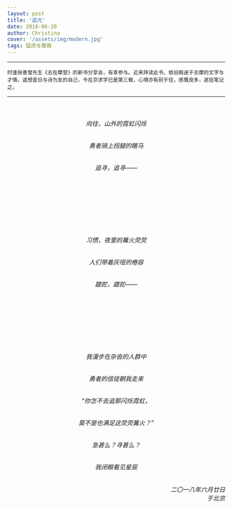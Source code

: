 ```yaml
---
layout: post
title: '追光'
date: 2018-06-20
author: Christina
cover: '/assets/img/modern.jpg'
tags: 猛虎与蔷薇
---
```


---

<small>时逢徐善曾先生《志在摩登》的新书分享会，有幸参与。近来拜读此书，依旧痴迷于志摩的文字与才情，遥想昔日与诗为友的自己，今在京求学已是第三载，心境亦有别于往，感慨良多，遂拾笔记之。</small>

---

<h6 style="text-align:center">
<br>

向往，山外的霓虹闪烁<br><br>

勇者骑上拐腿的瞎马<br><br>

追寻，追寻——<br><br>

<br>
<br>
<br>
<br>
<br>
<br>

习惯，夜里的篝火荧荧<br><br>

人们带着灰哑的倦容<br><br>

蹉跎，蹉跎——<br><br>

<br>
<br>
<br>
<br>
<br>
<br>

我漫步在杂沓的人群中<br><br>

勇者的信徒朝我走来<br><br>

“你怎不去追那闪烁霓虹，<br><br>

莫不是也满足这荧荧篝火？”<br><br>

急甚么？寻甚么？<br><br>

我闭眼看见星辰</h6>


<h6 style="text-align:right">二〇一八年六月廿日<br>
    于北京</h6>
​    